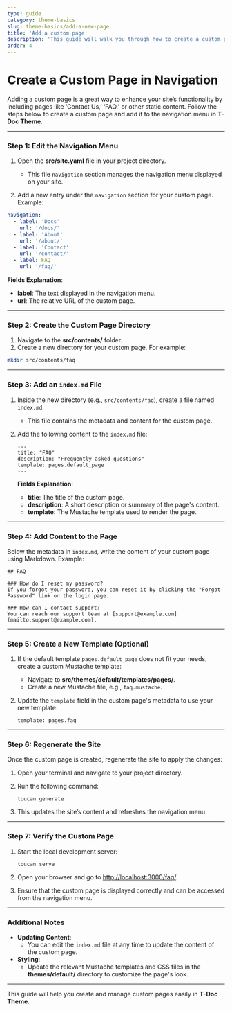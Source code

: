 ```yaml
---
type: guide
category: theme-basics
slug: theme-basics/add-a-new-page
title: 'Add a custom page'
description: 'This guide will walk you through how to create a custom page and add it to the navigation menu'
order: 4
---
```


# Create a Custom Page in Navigation

Adding a custom page is a great way to enhance your site’s functionality by including pages like ‘Contact Us,’ ‘FAQ,’ or other static content. Follow the steps below to create a custom page and add it to the navigation menu in **T-Doc Theme**.

---

### Step 1: Edit the Navigation Menu

1. Open the **src/site.yaml** file in your project directory.

   - This file `navigation` section manages the navigation menu displayed on your site.

2. Add a new entry under the `navigation` section for your custom page. Example:

```yaml
navigation:
  - label: 'Docs'
    url: '/docs/'
  - label: 'About'
    url: '/about/'
  - label: 'Contact'
    url: '/contact/'
  - label: FAQ
    url: '/faq/'
```

**Fields Explanation**:

- **label**: The text displayed in the navigation menu.
- **url**: The relative URL of the custom page.

---

### Step 2: Create the Custom Page Directory

1. Navigate to the **src/contents/** folder.
2. Create a new directory for your custom page. For example:

```bash
mkdir src/contents/faq
```

---

### Step 3: Add an `index.md` File

1. Inside the new directory (e.g., `src/contents/faq`), create a file named `index.md`.

   - This file contains the metadata and content for the custom page.

2. Add the following content to the `index.md` file:

   ```
   ---
   title: "FAQ"
   description: "Frequently asked questions"
   template: pages.default_page
   ---
   ```

   **Fields Explanation**:

   - **title**: The title of the custom page.
   - **description**: A short description or summary of the page's content.
   - **template**: The Mustache template used to render the page.

---

### Step 4: Add Content to the Page

Below the metadata in `index.md`, write the content of your custom page using Markdown. Example:

```
## FAQ

### How do I reset my password?
If you forgot your password, you can reset it by clicking the "Forgot Password" link on the login page.

### How can I contact support?
You can reach our support team at [support@example.com](mailto:support@example.com).
```

---

### Step 5: Create a New Template (Optional)

1. If the default template `pages.default_page` does not fit your needs, create a custom Mustache template:
   - Navigate to **src/themes/default/templates/pages/**.
   - Create a new Mustache file, e.g., `faq.mustache`.
2. Update the `template` field in the custom page's metadata to use your new template:

   ```
   template: pages.faq
   ```

---

### Step 6: Regenerate the Site

Once the custom page is created, regenerate the site to apply the changes:

1. Open your terminal and navigate to your project directory.
2. Run the following command:

   ```
   toucan generate
   ```

3. This updates the site’s content and refreshes the navigation menu.

---

### Step 7: Verify the Custom Page

1. Start the local development server:

   ```
   toucan serve
   ```

2. Open your browser and go to [http://localhost:3000/faq/](http://localhost:3000/faq/).
3. Ensure that the custom page is displayed correctly and can be accessed from the navigation menu.

---

### Additional Notes

- **Updating Content**:
  - You can edit the `index.md` file at any time to update the content of the custom page.
- **Styling**:
  - Update the relevant Mustache templates and CSS files in the **themes/default/** directory to customize the page's look.

---

This guide will help you create and manage custom pages easily in **T-Doc Theme**.
